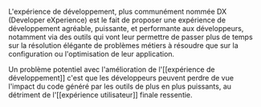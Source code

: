 L'expérience de développement, plus communément nommée DX (Developer eXperience) est le fait de proposer une expérience de développement agréable, puissante, et performante aux développeurs, notamment via des outils qui vont leur permettre de passer plus de temps sur la résolution élégante de problèmes métiers à résoudre que sur la configuration ou l'optimisation de leur application.

Un problème potentiel avec l'amélioration de l'[[expérience de développement]] c'est que les développeurs peuvent perdre de vue l'impact du code généré par les outils de plus en plus puissants, au détriment de  l'[[expérience utilisateur]] finale ressentie.
